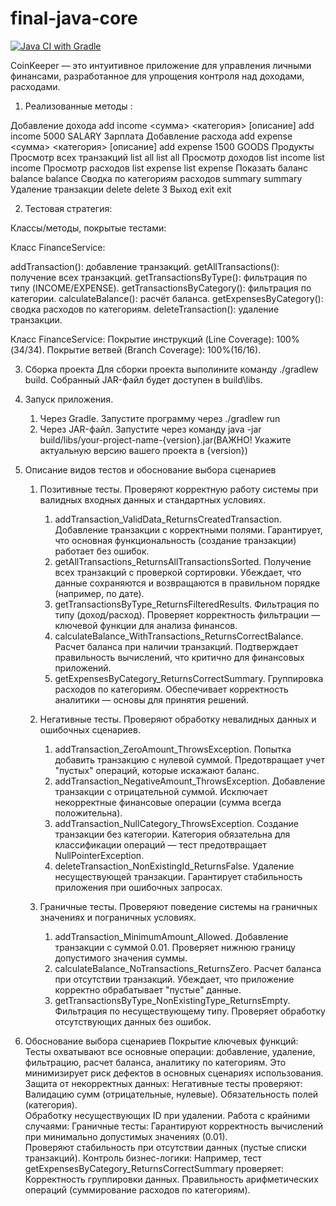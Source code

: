 # final-java-core
[![Java CI with Gradle](https://github.com/danilaplayter/final-java-core/actions/workflows/main.yml/badge.svg)](https://github.com/danilaplayter/final-java-core/actions/workflows/main.yml)

CoinKeeper — это интуитивное приложение для управления личными финансами, разработанное для упрощения контроля над доходами, расходами.

1. Реализованные методы :
   
Добавление дохода	add income <сумма> <категория> [описание]	add income 5000 SALARY Зарплата
Добавление расхода	add expense <сумма> <категория> [описание]	add expense 1500 GOODS Продукты
Просмотр всех транзакций	list all	list all
Просмотр доходов	list income	list income
Просмотр расходов	list expense	list expense
Показать баланс	balance	balance
Сводка по категориям расходов	summary	summary
Удаление транзакции	delete <ID>	delete 3
Выход	exit	exit

2. Тестовая стратегия:

Классы/методы, покрытые тестами:

Класс FinanceService:

addTransaction(): добавление транзакций.
getAllTransactions(): получение всех транзакций.
getTransactionsByType(): фильтрация по типу (INCOME/EXPENSE).
getTransactionsByCategory(): фильтрация по категории.
calculateBalance(): расчёт баланса.
getExpensesByCategory(): сводка расходов по категориям.
deleteTransaction(): удаление транзакции.

Класс FinanceService:
Покрытие инструкций (Line Coverage): 100%(34/34).
Покрытие ветвей (Branch Coverage): 100%(16/16).

3. Сборка проекта
   Для сборки проекта выполините команду ./gradlew build. Собранный JAR-файл будет доступен в build\libs.

4. Запуск приложения.
   1. Через Gradle. Запустите программу через ./gradlew run
   2. Через JAR-файл. Запустите через команду java -jar build/libs/your-project-name-{version}.jar(ВАЖНО! Укажите актуальную версию вашего проекта в {version})

5. Описание видов тестов и обоснование выбора сценариев
   1. Позитивные тесты. Проверяют корректную работу системы при валидных входных данных и стандартных условиях.

      1. addTransaction_ValidData_ReturnsCreatedTransaction.   Добавление транзакции с корректными полями.   Гарантирует, что основная функциональность (создание транзакции) работает без ошибок.
      2. getAllTransactions_ReturnsAllTransactionsSorted.   Получение всех транзакций с проверкой сортировки.   Убеждает, что данные сохраняются и возвращаются в правильном порядке (например, по дате).
      3. getTransactionsByType_ReturnsFilteredResults.   Фильтрация по типу (доход/расход).   Проверяет корректность фильтрации — ключевой функции для анализа финансов.
      4. calculateBalance_WithTransactions_ReturnsCorrectBalance.   Расчет баланса при наличии транзакций.   Подтверждает правильность вычислений, что критично для финансовых приложений.
      5. getExpensesByCategory_ReturnsCorrectSummary.   Группировка расходов по категориям.   Обеспечивает корректность аналитики — основы для принятия решений.
   2. Негативные тесты. Проверяют обработку невалидных данных и ошибочных сценариев.
      1. addTransaction_ZeroAmount_ThrowsException.	Попытка добавить транзакцию с нулевой суммой.	Предотвращает учет "пустых" операций, которые искажают баланс.
      2. addTransaction_NegativeAmount_ThrowsException.   Добавление транзакции с отрицательной суммой.   Исключает некорректные финансовые операции (сумма всегда положительна).
      3. addTransaction_NullCategory_ThrowsException.   Создание транзакции без категории.   Категория обязательна для классификации операций — тест предотвращает NullPointerException.
      4. deleteTransaction_NonExistingId_ReturnsFalse.   Удаление несуществующей транзакции.   Гарантирует стабильность приложения при ошибочных запросах.
   3. Граничные тесты. Проверяют поведение системы на граничных значениях и пограничных условиях.
      1. addTransaction_MinimumAmount_Allowed.   Добавление транзакции с суммой 0.01.   Проверяет нижнюю границу допустимого значения суммы.
      2. calculateBalance_NoTransactions_ReturnsZero.   Расчет баланса при отсутствии транзакций.   Убеждает, что приложение корректно обрабатывает "пустые" данные.
      3. getTransactionsByType_NonExistingType_ReturnsEmpty.   Фильтрация по несуществующему типу.   Проверяет обработку отсутствующих данных без ошибок.
         
6. Обоснование выбора сценариев
   Покрытие ключевых функций:
      Тесты охватывают все основные операции: добавление, удаление, фильтрацию, расчет баланса, аналитику по категориям. Это минимизирует риск дефектов в основных сценариях использования.
   Защита от некорректных данных:
      Негативные тесты проверяют:
         Валидацию сумм (отрицательные, нулевые).
         Обязательность полей (категория).  
         Обработку несуществующих ID при удалении.
   Работа с крайними случаями:
      Граничные тесты:
         Гарантируют корректность вычислений при минимально допустимых значениях (0.01).   
         Проверяют стабильность при отсутствии данных (пустые списки транзакций).
   Контроль бизнес-логики:
      Например, тест getExpensesByCategory_ReturnsCorrectSummary проверяет:   
      Корректность группировки данных.
      Правильность арифметических операций (суммирование расходов по категориям).   
